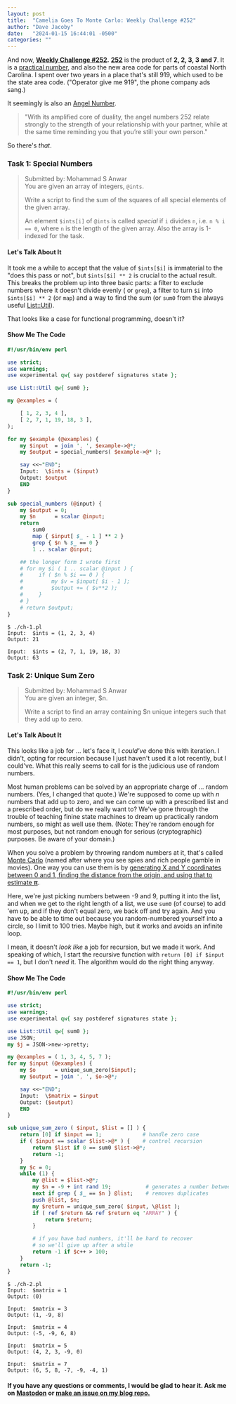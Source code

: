 ```yaml
---
layout: post
title:  "Camelia Goes To Monte Carlo: Weekly Challenge #252"
author: "Dave Jacoby"
date:   "2024-01-15 16:44:01 -0500"
categories: ""
---
```


And now, **[Weekly Challenge #252](https://theweeklychallenge.org/blog/perl-weekly-challenge-252/).** **[252](https://en.wikipedia.org/wiki/252_(number))** is the product of **2, 2, 3, 3 and 7**. It is a [practical number](https://en.wikipedia.org/wiki/Practical_number), and also the new area code for parts of coastal North Carolina. I spent over two years in a place that's still 919, which used to be the state area code. ("Operator give me 919", the phone company ads sang.)

It seemingly is also an [Angel Number](https://numerologynation.com/angel-number-252/).

> "With its amplified core of duality, the angel numbers 252 relate strongly to the strength of your relationship with your partner, while at the same time reminding you that you’re still your own person."

So there's *that*.

### Task 1: Special Numbers
>
> Submitted by: Mohammad S Anwar  
> You are given an array of integers, `@ints`.  
>
> Write a script to find the sum of the squares of all special elements of the given array.  
>
> An element `$ints[i]` of `@ints` is called *special* if `i` divides `n`, i.e. `n % i == 0`, where `n` is the length of the given array. Also the array is 1-indexed for the task.  

#### Let's Talk About It

It took me a while to accept that the value of `$ints[$i]` is immaterial to the "does this pass or not", but `$ints[$i] ** 2` is crucial to the actual result. This breaks the problem up into three basic parts: a filter to exclude numbers where it doesn't divide evenly ( or `grep`), a filter to turn `$i` into `$ints[$i] ** 2` (or `map`) and a way to find the sum (or `sum0` from the always useful [List::Util](https://metacpan.org/pod/List::Util)).

That looks like a case for functional programming, doesn't it?

#### Show Me The Code

```perl
#!/usr/bin/env perl

use strict;
use warnings;
use experimental qw{ say postderef signatures state };

use List::Util qw{ sum0 };

my @examples = (

    [ 1, 2, 3, 4 ],
    [ 2, 7, 1, 19, 18, 3 ],
);

for my $example (@examples) {
    my $input  = join ', ', $example->@*;
    my $output = special_numbers( $example->@* );

    say <<~"END";
    Input:  \$ints = ($input)
    Output: $output
    END
}

sub special_numbers (@input) {
    my $output = 0;
    my $n      = scalar @input;
    return 
        sum0 
        map { $input[ $_ - 1 ] ** 2 } 
        grep { $n % $_ == 0 } 
        1 .. scalar @input;

    ## the longer form I wrote first
    # for my $i ( 1 .. scalar @input ) {
    #     if ( $n % $i == 0 ) {
    #         my $v = $input[ $i - 1 ];
    #         $output += ( $v**2 );
    #     }
    # }
    # return $output;
}
```

```text
$ ./ch-1.pl 
Input:  $ints = (1, 2, 3, 4)
Output: 21

Input:  $ints = (2, 7, 1, 19, 18, 3)
Output: 63
```

### Task 2: Unique Sum Zero
>
> Submitted by: Mohammad S Anwar  
> You are given an integer, $n.  
>
> Write a script to find an array containing $n unique integers such that they add up to zero.  

#### Let's Talk About It

This looks like a job for ... let's face it, I *could've* done this with iteration. I didn't, opting for recursion because I just haven't used it a lot recently, but I could've. What this really seems to call for is the judicious use of random numbers.

Most human problems can be solved by an appropriate charge of ... random numbers. (Yes, I changed that quote.) We're supposed to  come up with *n* numbers that add up to zero, and we can come up with a prescribed list and a prescribed order, but do we really want to? We've gone through the trouble of teaching finine state machines to dream up practically random numbers, so might as well use them. (Note: They're random enough for most purposes, but not random enough for serious (cryptographic) purposes. Be aware of your domain.)

When you solve a problem by throwing random numbers at it, that's called [Monte Carlo](https://en.wikipedia.org/wiki/Monte_Carlo_method) (named after where you see spies and rich people gamble in movies). One way you can use them is by [generating X and Y coordinates between 0 and 1, finding the distance from the origin, and using that to estimate **π**](https://varlogrant.blogspot.com/2017/03/coding-for-pi-day.html).

Here, we're just picking numbers between -9 and 9, putting it into the list, and when we get to the right length of a list, we use `sum0` (of course) to add 'em up, and if they don't equal zero, we back off and try again. And you have to be able to time out because you random-numbered yourself into a circle, so I limit to 100 tries. Maybe high, but it works and avoids an infinite loop.

I mean, it doesn't *look like* a job for recursion, but we made it work. And speaking of which, I start the recursive function with `return [0] if $input == 1`, but I don't *need* it. The algorithm would do the right thing anyway.

#### Show Me The Code

```perl
#!/usr/bin/env perl

use strict;
use warnings;
use experimental qw{ say postderef signatures state };

use List::Util qw{ sum0 };
use JSON;
my $j = JSON->new->pretty;

my @examples = ( 1, 3, 4, 5, 7 );
for my $input (@examples) {
    my $o      = unique_sum_zero($input);
    my $output = join ', ', $o->@*;

    say <<~"END";
    Input:  \$matrix = $input
    Output: ($output)
    END
}

sub unique_sum_zero ( $input, $list = [] ) {
    return [0] if $input == 1;             # handle zero case
    if ( $input == scalar $list->@* ) {    # control recursion
        return $list if 0 == sum0 $list->@*;
        return -1;
    }
    my $c = 0;
    while (1) {
        my @list = $list->@*;
        my $n = -9 + int rand 19;           # generates a number between -9 and 9
        next if grep { $_ == $n } @list;    # removes duplicates
        push @list, $n;
        my $return = unique_sum_zero( $input, \@list );
        if ( ref $return && ref $return eq 'ARRAY' ) {
            return $return;
        }

        # if you have bad numbers, it'll be hard to recover
        # so we'll give up after a while
        return -1 if $c++ > 100;
    }
    return -1;
}
```

```text
$ ./ch-2.pl 
Input:  $matrix = 1
Output: (0)

Input:  $matrix = 3
Output: (1, -9, 8)

Input:  $matrix = 4
Output: (-5, -9, 6, 8)

Input:  $matrix = 5
Output: (4, 2, 3, -9, 0)

Input:  $matrix = 7
Output: (6, 5, 8, -7, -9, -4, 1)
```

#### If you have any questions or comments, I would be glad to hear it. Ask me on [Mastodon](https://mastodon.xyz/@jacobydave) or [make an issue on my blog repo.](https://github.com/jacoby/jacoby.github.io)
